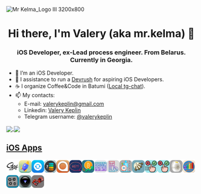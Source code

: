 ![Mr Kelma_Logo III 3200x800](https://user-images.githubusercontent.com/98012564/178142179-10109389-1c14-4c94-855e-d3ca480e6e17.png)

<h1 align="center">Hi there, I'm Valery (aka mr.kelma) </a> 👋
<h3 align="center">iOS Developer, ex-Lead process engineer. From Belarus. Currently in Georgia. </h3>

- 👀 I’m an iOS Developer.
- 🏃 I assistance to run a [Devrush](https://t.me/dev_rush) for aspiring iOS Developers.
- ☕️ I organize Coffee&Code in Batumi ([Local tg-chat](https://t.me/coffe_code_batumi)).
- 📫 My contacts: 
  - E-mail: valerykeplin@gmail.com
  - Linkedin: [Valery Keplin](https://www.linkedin.com/in/valery-keplin/)
  - Telegram username: [@valerykeplin](https://t.me/valerykeplin)

<a href="https://github.com/mr-kelma">
    <img 
         align="center" 
         width="48%" 
         src="https://github-readme-stats.vercel.app/api?username=mr-kelma&theme=city_lights&show_icons=true&hide_border=true"   
         />
<a href="https://github.com/mr-kelma">  
    <img 
         lign="left" 
         width="50%" 
         align="center" 
         src="https://github-readme-streak-stats.herokuapp.com?user=mr-kelma&theme=city-lights&hide_border=true" 
         />

## iOS Apps

<a href="https://github.com/mr-kelma/SurfIntern">
<img align="left" alt="SurfIntern" height="40px" src="https://github.com/mr-kelma/mr-kelma/blob/main/Assets/iOS%20Apps/SurfIntern.png"/>
<a href="https://github.com/mr-kelma/Pinch">
<img align="left" alt="Pinch" height="40px" src="https://github.com/mr-kelma/mr-kelma/blob/main/Assets/iOS%20Apps/Pinch.png?raw=true"/>
<a href="https://github.com/mr-kelma/Restart">
<img align="left" alt="Millionaire" height="40px" src="https://github.com/mr-kelma/mr-kelma/blob/main/Assets/iOS%20Apps/Restart.png?raw=true"/>
<a href="https://github.com/mr-kelma/Millionaire">
<img align="left" alt="Millionaire" height="40px" src="https://github.com/mr-kelma/mr-kelma/blob/main/Assets/iOS%20Apps/Millionaire.png?raw=true"/>
<a href="https://github.com/mr-kelma/Alias">
<img align="left" alt="Alias" height="40px" src="https://github.com/mr-kelma/mr-kelma/blob/main/Assets/iOS%20Apps/Alias.png?raw=true"/>
<a href="https://github.com/mr-kelma/HEY">
<img align="left" alt="HEY" height="40px" src="https://github.com/mr-kelma/mr-kelma/blob/main/Assets/iOS%20Apps/HEY.png?raw=true"/>
<a href="https://github.com/mr-kelma/CryptoQuotes">
<img align="left" alt="CryptoQuotes" height="40px" src="https://github.com/mr-kelma/mr-kelma/blob/main/Assets/iOS%20Apps/CryptoQuotes.png?raw=true"/>
<a href="https://github.com/mr-kelma/Clima">
<img align="left" alt="Clima" height="40px" src="https://github.com/mr-kelma/mr-kelma/blob/main/Assets/iOS%20Apps/Clima.png?raw=true" />
<a href="https://github.com/mr-kelma/BILL">
<img align="left" alt="BILL" height="40px" src="https://github.com/mr-kelma/mr-kelma/blob/main/Assets/iOS%20Apps/BILL.png?raw=true" />
<a href="https://github.com/mr-kelma/BMI">
<img align="left" alt="BMI" height="40px" src="https://github.com/mr-kelma/mr-kelma/blob/main/Assets/iOS%20Apps/BMI.png?raw=true" />
<a href="https://github.com/mr-kelma/Destini">
<img align="left" alt="Destini" height="40px" src="https://github.com/mr-kelma/mr-kelma/blob/main/Assets/iOS%20Apps/Destini.png?raw=true" />
<a href="https://github.com/mr-kelma/Quizzler-II">
<img align="left" alt="Quizzler-II" height="40px" src="https://github.com/mr-kelma/mr-kelma/blob/main/Assets/iOS%20Apps/QuizzlerII.png?raw=true" />
<a href="https://github.com/mr-kelma/Quizzler">
<img align="left" alt="Quizzler" height="40px" src="https://github.com/mr-kelma/mr-kelma/blob/main/Assets/iOS%20Apps/Quizzler.png?raw=true" />
<a href="https://github.com/mr-kelma/EggTimer">
<img align="left" alt="EggTimer" height="40px" src="https://github.com/mr-kelma/mr-kelma/blob/main/Assets/iOS%20Apps/EggTimer.png?raw=true" />
<a href="https://github.com/mr-kelma/Xylophone">
<img align="left" alt="Xylophone" height="40px" src="https://github.com/mr-kelma/mr-kelma/blob/main/Assets/iOS%20Apps/Xylophone.png?raw=true" />
<a href="https://github.com/mr-kelma/Calculator">
<img align="left" alt="Calculator" height="40px" src="https://github.com/mr-kelma/mr-kelma/blob/main/Assets/iOS%20Apps/Calculator.png?raw=true" />
<a href="https://github.com/mr-kelma/Magic-Ball">
<img align="left" alt="Magic Ball" height="40px" src="https://github.com/mr-kelma/mr-kelma/blob/main/Assets/iOS%20Apps/Magic%20Ball.png?raw=true" />
<a href="https://github.com/mr-kelma/DICEE">
<img align="left" alt="DICEE" height="40px" src="https://github.com/mr-kelma/mr-kelma/blob/main/Assets/iOS%20Apps/DICEE.png?raw=true" />
